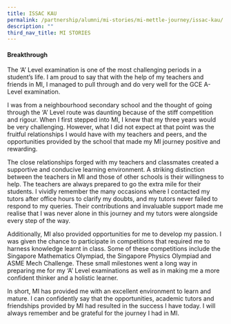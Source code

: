 ```yaml
---
title: ISSAC KAU
permalink: /partnership/alumni/mi-stories/mi-mettle-journey/issac-kau/
description: ""
third_nav_title: MI STORIES
---
```

<h4><strong>Breakthrough</strong></h4>
<p>The &lsquo;A&rsquo; Level examination is one of the most challenging periods in a student&rsquo;s life. I am proud to say that with the help of my teachers and friends in MI, I managed to pull through and do very well for the GCE A-Level examination.</p>
<p>I was from a neighbourhood secondary school and the thought of going through the &lsquo;A&rsquo; Level route was daunting because of the stiff competition and rigour. When I first stepped into MI, I knew that my three years would be very challenging. However, what I did not expect at that point was the fruitful relationships I would have with my teachers and peers, and the opportunities provided by the school that made my MI journey positive and rewarding.</p>
<p>The close relationships forged with my teachers and classmates created a supportive and conducive learning environment. A striking distinction between the teachers in MI and those of other schools is their willingness to help. The teachers are always prepared to go the extra mile for their students. I vividly remember the many occasions where I contacted my tutors after office hours to clarify my doubts, and my tutors never failed to respond to my queries. Their contributions and invaluable support made me realise that I was never alone in this journey and my tutors were alongside every step of the way.</p>
<p>Additionally, MI also provided opportunities for me to develop my passion. I was given the chance to participate in competitions that required me to harness knowledge learnt in class. Some of these competitions include the Singapore Mathematics Olympiad, the Singapore Physics Olympiad and ASME Mech Challenge. These small milestones went a long way in preparing me for my &lsquo;A&rsquo; Level examinations as well as in making me a more confident thinker and a holistic learner.</p>
<p>In short, MI has provided me with an excellent environment to learn and mature. I can confidently say that the opportunities, academic tutors and friendships provided by MI had resulted in the success I have today. I will always remember and be grateful for the journey I had in MI.</p>
